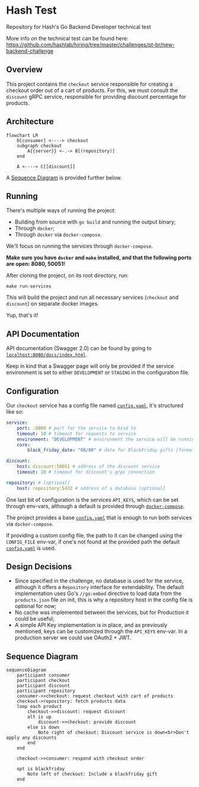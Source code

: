 # Hash Test

Repository for Hash's Go Backend Developer technical test

More info on the technical test can be found here: https://github.com/hashlab/hiring/tree/master/challenges/pt-br/new-backend-challenge

## Overview

This project contains the `checkout` service responsible for creating a checkout order out of a cart of products. For this, we must consult the `discount` gRPC service, responsible for providing discount percentage for products.

## Architecture

```mermaid
flowchart LR
    D[consumer] <----> checkout
    subgraph checkout
        A{{server}} <-.-> B[(repository)]
    end
    
    A <----> C[[discount]]
```

A [Sequence Diagram](#sequence-diagram) is provided further below.

## Running 

There's multiple ways of running the project:
- Building from source with `go build` and running the output binary;
- Through `docker`;
- Through `docker` via `docker-compose`.
  
We'll focus on running the services through `docker-compose`.

**Make sure you have `docker` and `make` installed, and that the following ports are open: 8080, 50051!**

After cloning the project, on its root directory, run:
```
make run-services
```

This will build the project and run all necessary services (`checkout` and `discount`) on separate docker images.

Yup, that's it!

## API Documentation

API documentation (Swagger 2.0) can be found by going to [`localhost:8080/docs/index.html`](https://localhost:8080/docs/index.html).

Keep in kind that a Swagger page will only be provided if the service environment is set to either `DEVELOPMENT` or `STAGING` in the configuration file.

## Configuration

Our `checkout` service has a config file named [`config.yaml`](config.config/yaml), it's structured like so:
```yaml
service:
    port: :8080 # port for the service to bind to
    timeout: 10 # timeout for requests to service
    environment: "DEVELOPMENT" # environment the service will be running [enum:DEVELOPMENT, STAGING, PRODUCTION]
    core:
        black_friday_date: "08/08" # date for BlackFriday gifts [format:DD/MM]

discount:
    host: discount:50051 # address of the discount service
    timeout: 10 # timeout for discount's grpc connection

repository: # [optional]
    host: repository:5432 # address of a database [optional]

```

One last bit of configuration is the services `API_KEYS`, which can be set through env-vars, although a default is provided through [`docker-compose`](docker-compose.yml).

The project provides a base [`config.yaml`](config/config.yaml) that is enough to run both services via `docker-compose`.

If providing a custom config file, the path to it can be changed using the `CONFIG_FILE` env-var, if one's not found at the provided path the default [`config.yaml`](config/config.yaml) is used.

## Design Decisions

- Since specified in the challenge, no database is used for the service, although it offers a `Repository` interface for extendability. The default implementation uses Go's `//go:embed` directive to load data from the `products.json` file on init, this is why a repository host in the config file is optional for now;
- No cache was implemented between the services, but for Production it could be useful;
- A simple API Key implementation is in place, and as previously mentioned, keys can be customized through the `API_KEYS` env-var. In a production server we could use OAuth2 + JWT.

## Sequence Diagram

```mermaid
sequenceDiagram
    participant consumer
    participant checkout
    participant discount
    participant repository
    consumer->>checkout: request checkout with cart of products
    checkout->repository: fetch products data
    loop each product
        checkout->>discount: request discount
        alt is up
            discount->>checkout: provide discount
        else is down
            Note right of checkout: Discount service is down<br>Don't apply any discounts
        end
    end

    checkout->>consumer: respond with checkout order

    opt is blackfriday
        Note left of checkout: Include a blackfriday gift  
    end
```